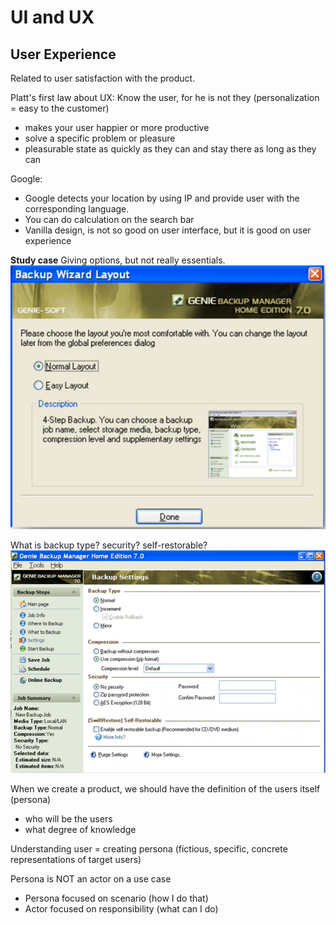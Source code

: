 # UI and UX

## User Experience
Related to user satisfaction with the product.

Platt's first law about UX:
Know the user, for he is not they (personalization = easy to the customer) 
- makes your user happier or more productive
- solve a specific problem or pleasure
- pleasurable state as quickly as they can and stay there as long as they can

Google:
- Google detects your location by using IP and provide user with the corresponding language.
- You can do calculation on the search bar
- Vanilla design, is not so good on user interface, but it is good on user experience

**Study case**
Giving options, but not really essentials.
![](attachments/Pasted%20image%2020211123100650.png)

What is backup type? security? self-restorable?
![](attachments/Pasted%20image%2020211123100752.png)

When we create a product, we should have the definition of the users itself (persona)
- who will be the users
- what degree of knowledge

Understanding user = creating persona (fictious, specific, concrete representations of target users)

Persona is NOT an actor on a use case
- Persona focused on scenario (how I do that)
- Actor focused on responsibility (what can I do)


